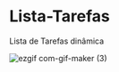 # Lista-Tarefas
 Lista de Tarefas dinâmica
 
 
 
![ezgif com-gif-maker (3)](https://github.com/BrunoSilva03/Lista-Tarefas/assets/78625466/e5c20ecc-4184-41f0-a541-dabcc1608829)
